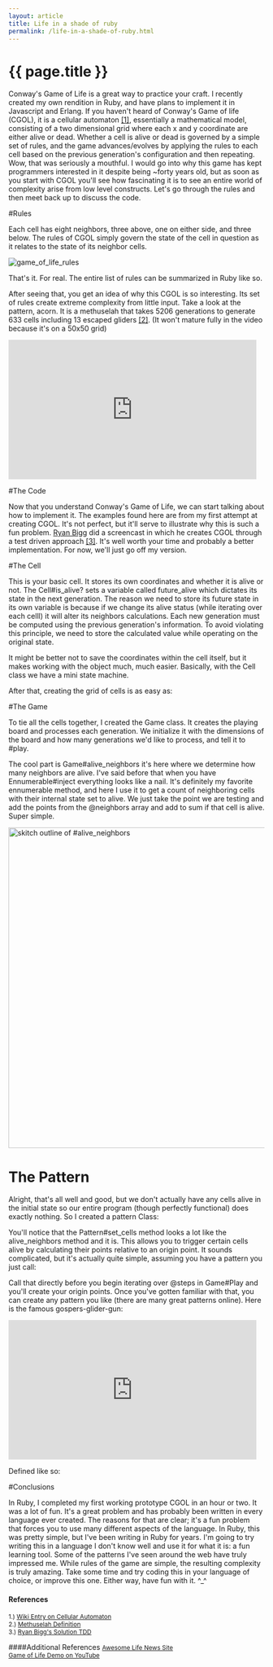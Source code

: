 ```yaml
---
layout: article
title: Life in a shade of ruby
permalink: /life-in-a-shade-of-ruby.html
---
```


# {{ page.title }}

Conway's Game of Life is a great way to practice your craft.  I recently created my own rendition in Ruby, and have plans to implement it in Javascript and Erlang.  If you haven't heard of Conway's Game of life (CGOL), it is a cellular automaton [[1]](http://en.wikipedia.org/wiki/Cellular_automaton), essentially a mathematical model, consisting of a two dimensional grid where each x and y coordinate are either alive or dead.  Whether a cell is alive or dead is governed by a simple set of rules, and the game advances/evolves by applying the rules to each cell based on the previous generation's configuration and then repeating.  Wow, that was seriously a mouthful.  I would go into why this game has kept programmers interested in it despite being ~forty years old, but as soon as you start with CGOL you'll see how fascinating it is to see an entire world of complexity arise from low level constructs. Let's go through the rules and then meet back up to discuss the code.

#Rules

Each cell has eight neighbors, three above, one on either side, and three below.  The rules of CGOL simply govern the state of the cell in question as it relates to the state of its neighbor cells.

<img src="http://www.jonathan-jackson.net/assets/game_of_life_rules.png" alt="game_of_life_rules"/>

That's it.  For real.  The entire list of rules can be summarized in Ruby like so.

<script src="https://gist.github.com/2156522.js?file=gist-1.rb"></script>

After seeing that, you get an idea of why this CGOL is so interesting.  Its set of rules create extreme complexity from little input. Take a look at the pattern, acorn. It is a methuselah that takes 5206 generations to generate 633 cells including 13 escaped gliders [[2]](http://en.wikipedia.org/wiki/Methuselah_(cellular_automaton)).  (It won't mature fully in the video because it's on a 50x50 grid)

<iframe src="http://player.vimeo.com/video/37406843" width="488" height="274" frameborder="0" webkitAllowFullScreen mozallowfullscreen allowFullScreen></iframe>

#The Code

Now that you understand Conway's Game of Life, we can start talking about how to implement it.  The examples found here are from my first attempt at creating CGOL.  It's not perfect, but it'll serve to illustrate why this is such a fun problem.  [Ryan Bigg](https://github.com/radar) did a screencast in which he creates CGOL through a test driven approach [[3]](http://www.rubyinside.com/screencast-coding-conways-game-of-life-in-ruby-the-tdd-way-with-rspec-5564.html).  It's well worth your time and probably a better implementation.  For now, we'll just go off my version.

#The Cell

<script src="https://gist.github.com/2156522.js?file=gist-2.rb"></script>

This is your basic cell.  It stores its own coordinates and whether it is alive or not.  The Cell#is_alive? sets a variable called future_alive which dictates its state in the next generation.  The reason we need to store its future state in its own variable is because if we change its alive status (while iterating over each celll) it will alter its neighbors calculations.  Each new generation must be computed using the previous generation's information.  To avoid violating this principle, we need to store the calculated value while operating on the original state.

It might be better not to save the coordinates within the cell itself, but it makes working with the object much, much easier.  Basically, with the Cell class we have a mini state machine.

After that, creating the grid of cells is as easy as:

<script src="https://gist.github.com/2156522.js?file=gist-3.rb"></script>

#The Game

To tie all the cells together, I created the Game class.  It creates the playing board and processes each generation.  We initialize it with the dimensions of the board and how many generations we'd like to process, and tell it to #play.

<script src="https://gist.github.com/2156522.js?file=gist-4.rb"></script>

The cool part is Game#alive_neighbors it's here where we determine how many neighbors are alive.  I've said before that when you have Ennumerable#inject everything looks like a nail.  It's definitely my favorite ennumerable method, and here I use it to get a count of neighboring cells with their internal state set to alive.  We just take the point we are testing and add the points from the @neighbors array and add to sum if that cell is alive.  Super simple.

<img src="http://www.jonathan-jackson.net/assets/alive_neighbors.png" width="630" alt="skitch outline of #alive_neighbors"/>

# The Pattern

Alright, that's all well and good, but we don't actually have any cells alive in the initial state so our entire program (though perfectly functional) does exactly nothing.  So I created a pattern Class:

<script src="https://gist.github.com/2156522.js?file=gist-5.rb"></script>

You'll notice that the Pattern#set_cells method looks a lot like the alive_neighbors method and it is.  This allows you to trigger certain cells alive by calculating their points relative to an origin point.  It sounds complicated, but it's actually quite simple, assuming you have a pattern you just call:

<script src="https://gist.github.com/2156522.js?file=gist-6.rb"></script>

Call that directly before you begin iterating over @steps in Game#Play and you'll create your origin points.  Once you've gotten familiar with that, you can create any pattern you like (there are many great patterns online).  Here is the famous gospers-glider-gun:

<iframe src="http://player.vimeo.com/video/37540376" width="488" height="274" frameborder="0" webkitAllowFullScreen mozallowfullscreen allowFullScreen></iframe>

Defined like so:

<script src="https://gist.github.com/2156522.js?file=gist-7.rb"></script>

#Conclusions

In Ruby, I completed my first working prototype CGOL in an hour or two.  It was a lot of fun. It's a great problem and has probably been written in every language ever created. The reasons for that are clear; it's a fun problem that forces you to use many different aspects of the language.  In Ruby, this was pretty simple, but I've been writing in Ruby for years.  I'm going to try writing this in a language I don't know well and use it for what it is: a fun learning tool.  Some of the patterns I've seen around the web have truly impressed me.  While rules of the game are simple, the resulting complexity is truly amazing.  Take some time and try coding this in your language of choice, or improve this one.  Either way, have fun with it.  ^_^

#### References
<span  style="font-size:12px;">1.) [Wiki Entry on Cellular Automaton](http://en.wikipedia.org/wiki/Cellular_automaton)</span><br/>
<span  style="font-size:12px;">2.) <a href="http://en.wikipedia.org/wiki/Methuselah_(cellular_automaton)">Methuselah Definition</a></span><br/>
<span  style="font-size:12px;">3.) [Ryan Bigg's Solution TDD](http://www.rubyinside.com/screencast-coding-conways-game-of-life-in-ruby-the-tdd-way-with-rspec-5564.html)</span><br/>


####Additional References
<span style="font-size:12px;">[Awesome Life News Site](http://pentadecathlon.com/lifeNews/)</span><br/>
<span style="font-size:12px;">[Game of Life Demo on YouTube](http://www.youtube.com/watch?v=XcuBvj0pw-E)</span><br/>
